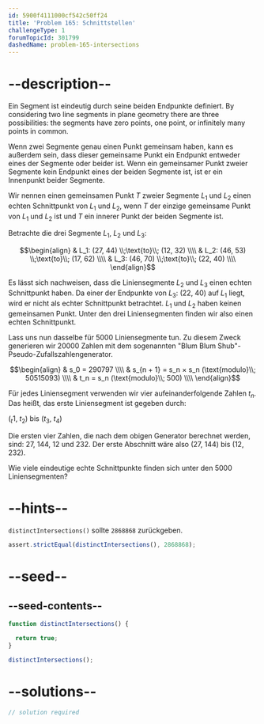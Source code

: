 ```yaml
---
id: 5900f4111000cf542c50ff24
title: 'Problem 165: Schnittstellen'
challengeType: 1
forumTopicId: 301799
dashedName: problem-165-intersections
---
```


# --description--

Ein Segment ist eindeutig durch seine beiden Endpunkte definiert. By considering two line segments in plane geometry there are three possibilities: the segments have zero points, one point, or infinitely many points in common.

Wenn zwei Segmente genau einen Punkt gemeinsam haben, kann es außerdem sein, dass dieser gemeinsame Punkt ein Endpunkt entweder eines der Segmente oder beider ist. Wenn ein gemeinsamer Punkt zweier Segmente kein Endpunkt eines der beiden Segmente ist, ist er ein Innenpunkt beider Segmente.

Wir nennen einen gemeinsamen Punkt $T$ zweier Segmente $L_1$ und $L_2$ einen echten Schnittpunkt von $L_1$ und $L_2$, wenn $T$ der einzige gemeinsame Punkt von $L_1$ und $L_2$ ist und $T$ ein innerer Punkt der beiden Segmente ist.

Betrachte die drei Segmente $L_1$, $L_2$ und $L_3$:

$$\begin{align}   & L_1: (27, 44) \\;\text{to}\\; (12, 32) \\\\
  & L_2: (46, 53) \\;\text{to}\\; (17, 62) \\\\   & L_3: (46, 70) \\;\text{to}\\; (22, 40) \\\\
\end{align}$$

Es lässt sich nachweisen, dass die Liniensegmente $L_2$ und $L_3$ einen echten Schnittpunkt haben. Da einer der Endpunkte von $L_3$: (22, 40) auf $L_1$ liegt, wird er nicht als echter Schnittpunkt betrachtet. $L_1$ und $L_2$ haben keinen gemeinsamen Punkt. Unter den drei Liniensegmenten finden wir also einen echten Schnittpunkt.

Lass uns nun dasselbe für 5000 Liniensegmente tun. Zu diesem Zweck generieren wir 20000 Zahlen mit dem sogenannten "Blum Blum Shub"-Pseudo-Zufallszahlengenerator.

$$\begin{align}   & s_0 = 290797 \\\\
  & s_{n + 1} = s_n × s_n (\text{modulo}\\; 50515093) \\\\   & t_n = s_n (\text{modulo}\\; 500) \\\\
\end{align}$$

Für jedes Liniensegment verwenden wir vier aufeinanderfolgende Zahlen $t_n$. Das heißt, das erste Liniensegment ist gegeben durch:

($_t$1, $t_2$) bis ($t_3$, $t_4$)

Die ersten vier Zahlen, die nach dem obigen Generator berechnet werden, sind: 27, 144, 12 und 232. Der erste Abschnitt wäre also (27, 144) bis (12, 232).

Wie viele eindeutige echte Schnittpunkte finden sich unter den 5000 Liniensegmenten?

# --hints--

`distinctIntersections()` sollte `2868868` zurückgeben.

```js
assert.strictEqual(distinctIntersections(), 2868868);
```

# --seed--

## --seed-contents--

```js
function distinctIntersections() {

  return true;
}

distinctIntersections();
```

# --solutions--

```js
// solution required
```
